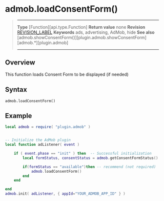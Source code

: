 # admob.loadConsentForm()

> --------------------- ------------------------------------------------------------------------------------------
> __Type__              [Function][api.type.Function]
> __Return value__      none
> __Revision__          [REVISION_LABEL](REVISION_URL)
> __Keywords__          ads, advertising, AdMob, hide
> __See also__          [admob.showConsentForm()][plugin.admob.showConsentForm]
>						[admob.*][plugin.admob]
> --------------------- ------------------------------------------------------------------------------------------


## Overview

This function loads Consent Form to be displayed (if needed)


## Syntax

	admob.loadConsentForm()



## Example

``````lua
local admob = require( "plugin.admob" )


-- Initialize the AdMob plugin
local function adListener( event )

	if ( event.phase == "init" ) then  -- Successful initialization
		local formStatus, consentStatus = admob.getConsentFormStatus()

		if(formStatus == "available")then -- recommend (not required)
			admob.loadConsentForm()
		end
	end

end
admob.init( adListener, { appId="YOUR_ADMOB_APP_ID" } )
``````
